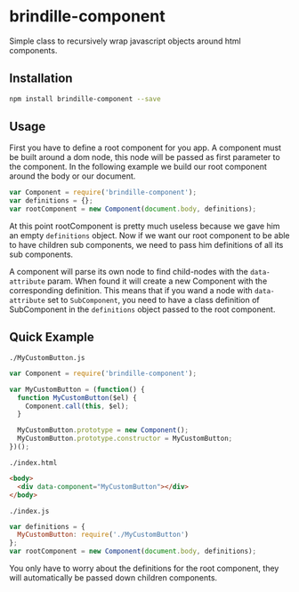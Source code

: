# brindille-component
Simple class to recursively wrap javascript objects around html components.

## Installation
```bash
npm install brindille-component --save
```

## Usage

First you have to define a root component for you app. A component must be built around a dom node, this node will be passed as first parameter to the component. In the following example we build our root component around the body or our document.

```javascript
var Component = require('brindille-component');
var definitions = {};
var rootComponent = new Component(document.body, definitions);
```

At this point rootComponent is pretty much useless because we gave him an empty `definitions` object. Now if we want our root component to be able to have children sub components, we need to pass him definitions of all its sub components.

A component will parse its own node to find child-nodes with the `data-attribute` param. When found it will create a new Component with the corresponding definition. This means that if you wand a node with `data-attribute` set to `SubComponent`, you need to have a class definition of SubComponent in the `definitions` object passed to the root component.

## Quick Example

`./MyCustomButton.js`
```javascript
var Component = require('brindille-component');

var MyCustomButton = (function() {
  function MyCustomButton($el) {
    Component.call(this, $el);
  }

  MyCustomButton.prototype = new Component();
  MyCustomButton.prototype.constructor = MyCustomButton;
})();
```


`./index.html`
```html
<body>
  <div data-component="MyCustomButton"></div>
</body>
```


`./index.js`
```javascript
var definitions = {
  MyCustomButton: require('./MyCustomButton')
};
var rootComponent = new Component(document.body, definitions);
```

You only have to worry about the definitions for the root component, they will automatically be passed down children components.

